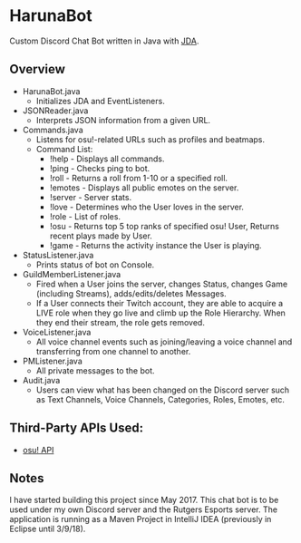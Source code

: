 # HarunaBot
Custom Discord Chat Bot written in Java with [JDA](https://github.com/DV8FromTheWorld/JDA).

## Overview
  - HarunaBot.java
    - Initializes JDA and EventListeners.
  - JSONReader.java
    - Interprets JSON information from a given URL.
  - Commands.java
    - Listens for osu!-related URLs such as profiles and beatmaps.
    - Command List:
      - !help - Displays all commands.
      - !ping - Checks ping to bot.
      - !roll - Returns a roll from 1-10 or a specified roll.
      - !emotes - Displays all public emotes on the server.
      - !server - Server stats.
      - !love - Determines who the User loves in the server.
      - !role - List of roles.
      - !osu - Returns top 5 top ranks of specified osu! User, Returns recent plays made by User.
      - !game - Returns the activity instance the User is playing.
  - StatusListener.java
    - Prints status of bot on Console.
  - GuildMemberListener.java
    - Fired when a User joins the server, changes Status, changes Game (including Streams), adds/edits/deletes Messages. 
    - If a User connects their Twitch account, they are able to acquire a LIVE role when they go live and climb up the Role Hierarchy. When they end their stream, the role gets removed.
  - VoiceListener.java
    - All voice channel events such as joining/leaving a voice channel and transferring from one channel to another.
  - PMListener.java
    - All private messages to the bot.
  - Audit.java
    - Users can view what has been changed on the Discord server such as Text Channels, Voice Channels, Categories, Roles, Emotes, etc.
  
## Third-Party APIs Used:
  - [osu! API](https://github.com/ppy/osu-api/wiki)

## Notes
I have started building this project since May 2017. This chat bot is to be used under my own Discord server and the Rutgers Esports server. The application is running as a Maven Project in IntelliJ IDEA (previously in Eclipse until 3/9/18).
